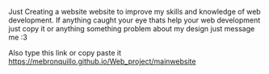 Just Creating a website website to improve my skills and knowledge of web development. If anything caught your eye thats help your web development just copy it or anything something problem about my design just message me :3 

Also type this link or copy paste it https://mebronquillo.github.io/Web_project/mainwebsite
